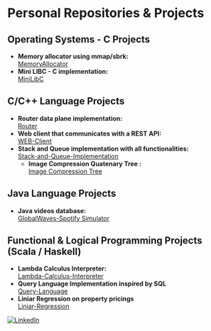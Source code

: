 # Personal Repositories & Projects

## Operating Systems - C Projects
- **Memory allocator using mmap/sbrk:**  
  [MemoryAllocator](https://github.com/alexavoicu/Memory-Allocator)
- **Mini LIBC - C implementation:**  
  [MiniLibC](https://github.com/alexavoicu/Mini-Lib-C)

## C/C++ Language Projects
- **Router data plane implementation:**  
  [Router](https://github.com/alexavoicu/Dataplane-Router)
- **Web client that communicates with a REST API:**  
  [WEB-Client](https://github.com/alexavoicu/Web-Client-with-REST-API)
- **Stack and Queue implementation with all functionalities:**  
  [Stack-and-Queue-Implementation](https://github.com/alexavoicu/Stack-and-Queue-Implementation)
  - **Image Compression Quatenary Tree :**  
  [Image Compression Tree](https://github.com/alexavoicu/Image-Compression-Tree)

## Java Language Projects
- **Java videos database:**  
  [GlobalWaves-Spotify Simulator](https://github.com/alexavoicu/GlobalWaves-Project)

## Functional & Logical Programming Projects (Scala / Haskell)
- **Lambda Calculus Interpreter:**  
  [Lambda-Calculus-Interpreter](https://github.com/alexavoicu/Lambda-Calculus-Interpreter)
- **Query Language Implementation inspired by SQL**  
  [Query-Language](hhttps://github.com/alexavoicu/Query-Language)
- **Liniar Regression on property pricings**  
  [Liniar-Regression](https://github.com/alexavoicu/Liniar-Regression)




[![LinkedIn](https://img.shields.io/badge/LinkedIn-0A66C2?style=for-the-badge&logo=linkedin&logoColor=white)](https://www.linkedin.com/in/alexa-andreea-voicu/)

